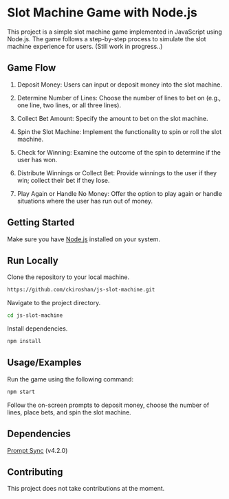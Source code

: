 
# Slot Machine Game with Node.js

This project is a simple slot machine game implemented in JavaScript using Node.js. The game follows a step-by-step process to simulate the slot machine experience for users. (Still work in progress..)

## Game Flow

1. Deposit Money:
Users can input or deposit money into the slot machine.

2. Determine Number of Lines:
Choose the number of lines to bet on (e.g., one line, two lines, or all three lines).

3. Collect Bet Amount:
Specify the amount to bet on the slot machine.

4. Spin the Slot Machine:
Implement the functionality to spin or roll the slot machine.

5. Check for Winning:
Examine the outcome of the spin to determine if the user has won.

6. Distribute Winnings or Collect Bet:
Provide winnings to the user if they win; collect their bet if they lose.

7. Play Again or Handle No Money:
Offer the option to play again or handle situations where the user has run out of money.

## Getting Started
Make sure you have [Node.js](https://nodejs.org/en/download/current) installed on your system.

## Run Locally
Clone the repository to your local machine.

```bash
https://github.com/ckiroshan/js-slot-machine.git
```

Navigate to the project directory.
```bash
cd js-slot-machine
```

Install dependencies.
```bash
npm install
```
    
## Usage/Examples

Run the game using the following command:
```bash
npm start
```
Follow the on-screen prompts to deposit money, choose the number of lines, place bets, and spin the slot machine.

## Dependencies

[Prompt Sync](https://www.npmjs.com/package/prompt-sync)
 (v4.2.0)
## Contributing

This project does not take contributions at the moment.

